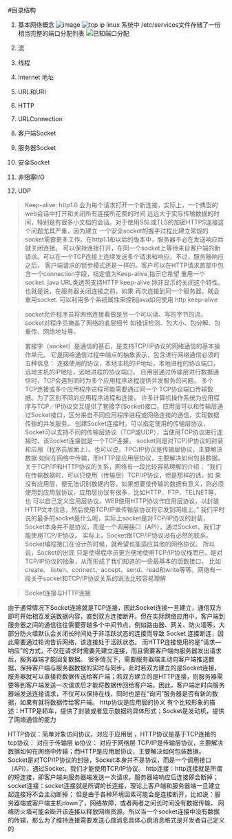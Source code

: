 #目录结构
1. 基本网络概念
![image](http://img0.ph.126.net/TpiBVI76tYdR8KK4wmoViA==/6631550451306087348.png)
![tcp ip](http://img1.ph.126.net/jGgXmjKzJgA8PiIHjolHyg==/6631718676585104341.png)
linux 系统中 /etc/services文件存储了一份相当完整的端口分配列表
![已知端口分配](http://img2.ph.126.net/O-zPrsPDXg8ozIRe5a44dQ==/6631570242515389577.png)


2. 流
3. 线程
4. Internet 地址
5. URL和URI
6. HTTP
7. URLConnection
8. 客户端Socket
9. 服务器Socket
10. 安全Socket
11. 非阻塞I/O
12. UDP

> Keep-alive: http1.0 会为每个请求打开一个新连接，实际上，一个典型的web会话中打开和关闭所有连接所花费的时间
远远大于实际传输数据的时间，特别是有很多小文档的会话。对于使用SSL或TLS的加密HTTPS连接这个问题尤其严重，因为建立
一个安全socket的握手过程比建立常规的socket需要更多工作。在http1.1和以后的版本中，服务器不必在发送响应后就关闭连接。
可以保持连接打开，在同一个socket上等待来自客户端的新请求。可以在一个TCP连接上连续发送多个请求和响应。不过，服务器响应之后，
客户端请求的锁步模式还是一样的。客户可以在HTTP请求首部中包含一个connection字段，指定值为Keep-alive,指示它希望
重用一个socket. java URL类透明支持HTTP keep-alive 除非显示的关闭这个特性。也就是说，在服务器关闭连接之前，如果
再次连接到同一个服务器，就会重用socket. 可以利用多个系统属性来控制java如何使用 http keep-alive


> socket允许程序员将网络连接看做是另一个可以读、写的字节的流。socket对程序员掩盖了网络的底层细节
如错误检测、包大小、包分解、包重传、网络地址等。

>套接字（socket）是通信的基石，是支持TCP/IP协议的网络通信的基本操作单元。
它是网络通信过程中端点的抽象表示，包含进行网络通信必须的五种信息：
连接使用的协议，本地主机的IP地址，本地进程的协议端口，远地主机的IP地址，远地进程的协议端口。
应用层通过传输层进行数据通信时，TCP会遇到同时为多个应用程序进程提供并发服务的问题。
多个TCP连接或多个应用程序进程可能需要通过同一个 TCP协议端口传输数据。为了区别不同的应用程序进程和连接，
许多计算机操作系统为应用程序与TCP／IP协议交互提供了套接字(Socket)接口。应用层可以和传输层通过Socket接口，区分来自不同应用程序进程或网络连接的通信，实现数据传输的并发服务。
创建Socket连接时，可以指定使用的传输层协议，Socket可以支持不同的传输层协议（TCP或UDP），当使用TCP协议进行连接时，该Socket连接就是一个TCP连接。
socket则是对TCP/IP协议的封装和应用（程序员层面上）。也可以说，TPC/IP协议是传输层协议，主要解决数据 如何在网络中传输，而HTTP是应用层协议，主要解决如何包装数据。关于TCP/IP和HTTP协议的关系，网络有一段比较容易理解的介绍：
“我们在传输数据时，可以只使用（传输层）TCP/IP协议，但是那样的话，如 果没有应用层，便无法识别数据内容，如果想要使传输的数据有意义，则必须使用到应用层协议，应用层协议有很多，比如HTTP、FTP、TELNET等，也 可以自己定义应用层协议。WEB使用HTTP协议作应用层协议，以封装HTTP文本信息，然后使用TCP/IP做传输层协议将它发到网络上。”
我们平时说的最多的socket是什么呢，实际上socket是对TCP/IP协议的封装，Socket本身并不是协议，而是一个调用接口（API），通过Socket，我们才能使用TCP/IP协议。 
实际上，Socket跟TCP/IP协议没有必然的联系。Socket编程接口在设计的时候，就希望也能适应其他的网络协议。
所以说，Socket的出现 只是使得程序员更方便地使用TCP/IP协议栈而已，是对TCP/IP协议的抽象，从而形成了我们知道的一些最基本的函数接口，
比如create、 listen、connect、accept、send、read和write等等。网络有一段关于socket和TCP/IP协议关系的说法比较容易理解

>Socket连接与HTTP连接
>> 
由于通常情况下Socket连接就是TCP连接，因此Socket连接一旦建立，通信双方即可开始相互发送数据内容，直到双方连接断开。但在实际网络应用中，客户端到服务器之间的通信往往需要穿越多个中间节点，例如路由器、网关、防火墙等，大部分防火墙默认会关闭长时间处于非活跃状态的连接而导致 Socket 连接断连，因此需要通过轮询告诉网络，该连接处于活跃状态。
而HTTP连接使用的是“请求—响应”的方式，不仅在请求时需要先建立连接，而且需要客户端向服务器发出请求后，服务器端才能回复数据。
很多情况下，需要服务器端主动向客户端推送数据，保持客户端与服务器数据的实时与同步。此时若双方建立的是Socket连接，服务器就可以直接将数据传送给客户端；若双方建立的是HTTP连接，则服务器需要等到客户端发送一次请求后才能将数据传回给客户端，因此，客户端定时向服务器端发送连接请求，不仅可以保持在线，同时也是在“询问”服务器是否有新的数据，如果有就将数据传给客户端。
http协议是应用层的协义 
有个比较形象的描述：HTTP是轿车，提供了封装或者显示数据的具体形式；Socket是发动机，提供了网络通信的能力

HTTP协议：简单对象访问协议，对应于应用层  ，HTTP协议是基于TCP连接的
tcp协议：    对应于传输层
ip协议：     对应于网络层
TCP/IP是传输层协议，主要解决数据如何在网络中传输；而HTTP是应用层协议，主要解决如何包装数据。
Socket是对TCP/IP协议的封装，Socket本身并不是协议，而是一个调用接口（API），通过Socket，我们才能使用TCP/IP协议。
http连接：http连接就是所谓的短连接，即客户端向服务器端发送一次请求，服务器端响应后连接即会断掉；
socket连接：socket连接就是所谓的长连接，理论上客户端和服务器端一旦建立起连接将不会主动断掉；
但是由于各种环境因素可能会是连接断开，比如说：服务器端或客户端主机down了，网络故障，或者两者之间长时间没有数据传输，
网络防火墙可能会断开该连接以释放网络资源。所以当一个socket连接中没有数据的传输，那么为了维持连接需要发送心跳消息具体心跳消息格式是开发者自己定义的

 




